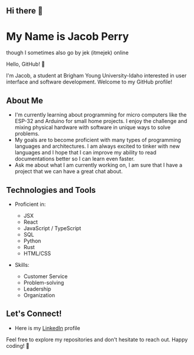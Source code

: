 ## Hi there 👋

<!--
**Thaumonaut/Thaumonaut** is a ✨ _special_ ✨ repository because its `README.md` (this file) appears on your GitHub profile.

Here are some ideas to get you started:

- 🔭 I’m currently working on ...
- 🌱 I’m currently learning ...
- 👯 I’m looking to collaborate on ...
- 🤔 I’m looking for help with ...
- 💬 Ask me about ...
- 📫 How to reach me: ...
- 😄 Pronouns: ...
- ⚡ Fun fact: ...
-->

# My Name is Jacob Perry
though I sometimes also go by jek (itmejek) online

Hello, GitHub! 👋

I'm Jacob, a student at Brigham Young University-Idaho interested in user interface and software development. Welcome to my GitHub profile!

## About Me

- I'm currently learning about programming for micro computers like the ESP-32 and Arduino for small home projects. I enjoy the challenge and mixing physical hardware with software in unique ways to solve problems.
- My goals are to become proficient with many types of programming languages and architectures. I am always excited to tinker with new languages and I hope that I can improve my ability to read documentations better so I can learn even faster.
- Ask me about what I am currently working on, I am sure that I have a project that we can have a great chat about.

## Technologies and Tools

- Proficient in:
	- JSX
	- React
	- JavaScript / TypeScript
	- SQL
	- Python
	- Rust
	- HTML/CSS

- Skills: 
	- Customer Service
	- Problem-solving
	- Leadership
	- Organization

## Let's Connect!

- Here is my [LinkedIn](https://www.linkedin.com/in/jacobrperry/) profile
<!-- Here is my [Twitter](Your Twitter Profile Link) profile --->

Feel free to explore my repositories and don't hesitate to reach out. Happy coding! 🚀
